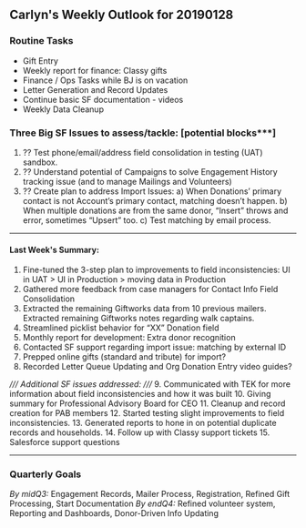 ## Carlyn's Weekly Outlook for 20190128
### Routine Tasks
* Gift Entry
* Weekly report for finance: Classy gifts
* Finance / Ops Tasks while BJ is on vacation
* Letter Generation and Record Updates
* Continue basic SF documentation - videos
* Weekly Data Cleanup

### Three Big SF Issues to assess/tackle: [potential blocks***]
1. ?? Test phone/email/address field consolidation in testing (UAT) sandbox.
2. ?? Understand potential of Campaigns to solve Engagement History tracking issue (and to manage Mailings and Volunteers)
3. ?? Create plan to address Import Issues: a) When Donations’ primary contact is not Account’s primary contact, matching doesn’t happen.  b) When multiple donations are from the same donor, “Insert” throws and error, sometimes “Upsert” too.  c) Test matching by email process.

- - - -
#### Last Week's Summary:
1. Fine-tuned the 3-step plan to improvements to field inconsistencies: UI in UAT > UI in Production > moving data in Production
2. Gathered more feedback from case managers for Contact Info Field Consolidation
3. Extracted the remaining Giftworks data from 10 previous mailers.  Extracted remaining Giftworks notes regarding walk captains.
4. Streamlined picklist behavior for “XX” Donation field
5. Monthly report for development: Extra donor recognition
6. Contacted SF support regarding import issue: matching by external ID
7. Prepped online gifts (standard and tribute) for import?
8. Recorded Letter Queue Updating and Org Donation Entry video guides?


*/// Additional SF issues addressed: ///*
9. Communicated with TEK for more information about field inconsistencies and how it was built
10. Giving summary for Professional Advisory Board for CEO
11. Cleanup and record creation for PAB members
12. Started testing slight improvements to field inconsistencies.
13. Generated reports to hone in on potential duplicate records and households.
14. Follow up with Classy support tickets
15. Salesforce support questions


- - - -
### Quarterly Goals
*By midQ3:* Engagement Records, Mailer Process, Registration, Refined Gift Processing, Start Documentation
*By endQ4:* Refined volunteer system, Reporting and Dashboards, Donor-Driven Info Updating
<!--stackedit_data:
eyJoaXN0b3J5IjpbLTM3NzUyNTc3OF19
-->